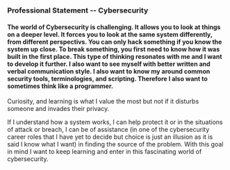 ### Professional Statement -- Cybersecurity

#### The world of Cybersecurity is challenging. It allows you to look at things on a deeper level. It forces you to look at the same system differently, from different perspectivs. You can only hack something if you know the system up close. To break something, you first need to know how it was built in the first place. This type of thinking resonates with me and I want to develop it further. I also want to see myself with better written and verbal communication style. I also want to know my around common security tools, terminologies, and scripting. Therefore I also want to sometimes think like a programmer. 

Curiosity, and learning is what I value the most but not if it disturbs someone and invades their privacy.

If I understand how a system works, I can help protect it or in the situations of attack or breach, I can be of assistance (in one of the cybersecurity career roles that I have yet to decide but choice is just an illusion as it is said I know what I want) in finding the source of the problem. With this goal in mind I want to keep learning and enter in this fascinating world of cybersecurity.


